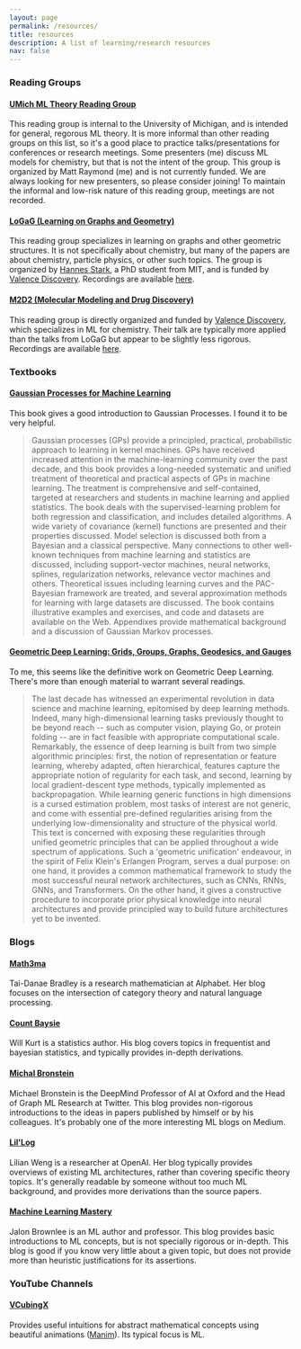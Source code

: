 ```yaml
---
layout: page
permalink: /resources/
title: resources
description: A list of learning/research resources
nav: false
---
```


### Reading Groups

#### [UMich ML Theory Reading Group](https://sites.google.com/umich.edu/mltheory/contact)
This reading group is internal to the University of Michigan, and is intended for general, regorous ML theory. It is more informal than other reading groups on this list, so it's a good place to practice talks/presentations for conferences or research meetings. Some presenters (me) discuss ML models for chemistry, but that is not the intent of the group. This group is organized by Matt Raymond (me) and is not currently funded. We are always looking for new presenters, so please consider joining! To maintain the informal and low-risk nature of this reading group, meetings are not recorded.

#### [LoGaG (Learning on Graphs and Geometry)](https://hannes-stark.com/logag-reading-group)
This reading group specializes in learning on graphs and other geometric structures. It is not specifically about chemistry, but many of the papers are about chemistry, particle physics, or other such topics. The group is organized by [Hannes Stark](https://hannes-stark.com), a PhD student from MIT, and is funded by [Valence Discovery](https://www.valencediscovery.com). Recordings are available [here](https://www.youtube.com/watch?list=PLoVkjhDgBOt2UwOm70DAuxHf1Jc9ijmzl).

#### [M2D2 (Molecular Modeling and Drug Discovery)](https://valence-discovery.github.io/M2D2-meetings/)
This reading group is directly organized and funded by [Valence Discovery](https://www.valencediscovery.com), which specializes in ML for chemistry. Their talk are typically more applied than the talks from LoGaG but appear to be slightly less rigorous. Recordings are available [here](https://www.youtube.com/watch?list=PLoVkjhDgBOt11Q3wu8lr6fwWHn5Vh3cHJ).


### Textbooks
#### [Gaussian Processes for Machine Learning](http://gaussianprocess.org/gpml/chapters/RW.pdf)
This book gives a good introduction to Gaussian Processes. I found it to be very helpful.
> Gaussian processes (GPs) provide a principled, practical, probabilistic approach to learning in kernel machines. GPs have received increased attention in the machine-learning community over the past decade, and this book provides a long-needed systematic and unified treatment of theoretical and practical aspects of GPs in machine learning. The treatment is comprehensive and self-contained, targeted at researchers and students in machine learning and applied statistics.
> The book deals with the supervised-learning problem for both regression and classification, and includes detailed algorithms. A wide variety of covariance (kernel) functions are presented and their properties discussed. Model selection is discussed both from a Bayesian and a classical perspective. Many connections to other well-known techniques from machine learning and statistics are discussed, including support-vector machines, neural networks, splines, regularization networks, relevance vector machines and others. Theoretical issues including learning curves and the PAC-Bayesian framework are treated, and several approximation methods for learning with large datasets are discussed. The book contains illustrative examples and exercises, and code and datasets are available on the Web. Appendixes provide mathematical background and a discussion of Gaussian Markov processes.

#### [Geometric Deep Learning: Grids, Groups, Graphs, Geodesics, and Gauges](https://arxiv.org/abs/2104.13478)
To me, this seems like the definitive work on Geometric Deep Learning. There's more than enough material to warrant several readings.
> The last decade has witnessed an experimental revolution in data science and machine learning, epitomised by deep learning methods. Indeed, many high-dimensional learning tasks previously thought to be beyond reach -- such as computer vision, playing Go, or protein folding -- are in fact feasible with appropriate computational scale. Remarkably, the essence of deep learning is built from two simple algorithmic principles: first, the notion of representation or feature learning, whereby adapted, often hierarchical, features capture the appropriate notion of regularity for each task, and second, learning by local gradient-descent type methods, typically implemented as backpropagation.
> While learning generic functions in high dimensions is a cursed estimation problem, most tasks of interest are not generic, and come with essential pre-defined regularities arising from the underlying low-dimensionality and structure of the physical world. This text is concerned with exposing these regularities through unified geometric principles that can be applied throughout a wide spectrum of applications.
> Such a 'geometric unification' endeavour, in the spirit of Felix Klein's Erlangen Program, serves a dual purpose: on one hand, it provides a common mathematical framework to study the most successful neural network architectures, such as CNNs, RNNs, GNNs, and Transformers. On the other hand, it gives a constructive procedure to incorporate prior physical knowledge into neural architectures and provide principled way to build future architectures yet to be invented.


### Blogs
#### [Math3ma](https://www.math3ma.com)
Tai-Danae Bradley is a research mathematician at Alphabet. Her blog focuses on the intersection of category theory and natural language processing.

#### [Count Baysie](https://www.countbayesie.com)
Will Kurt is a statistics author. His blog covers topics in frequentist and bayesian statistics, and typically provides in-depth derivations.

#### [Michal Bronstein](https://michael-bronstein.medium.com)
Michael Bronstein is the DeepMind Professor of AI at Oxford and the Head of Graph ML Research at Twitter. This blog provides non-rigorous introductions to the ideas in papers published by himself or by his colleagues. It's probably one of the more interesting ML blogs on Medium.

#### [Lil'Log](https://lilianweng.github.io)
Lilian Weng is a researcher at OpenAI. Her blog typically provides overviews of existing ML architectures, rather than covering specific theory topics. It's generally readable by someone without too much ML background, and provides more derivations than the source papers.

#### [Machine Learning Mastery](https://machinelearningmastery.com)
Jalon Brownlee is an ML author and professor. This blog provides basic introductions to ML concepts, but is not specially rigorous or in-depth. This blog is good if you know very little about a given topic, but does not provide more than heuristic justifications for its assertions.


### YouTube Channels

#### [VCubingX](https://www.youtube.com/c/VCubingX)
Provides useful intuitions for abstract mathematical concepts using beautiful animations ([Manim](https://github.com/3b1b/manim)). Its typical focus is ML.